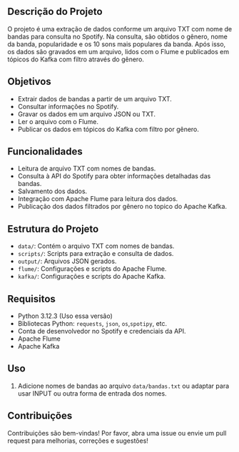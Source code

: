## Descrição do Projeto
O projeto é uma extração de dados conforme um arquivo TXT com nome de bandas para consulta no Spotify. Na consulta, são obtidos o gênero, nome da banda, popularidade e os 10 sons mais populares da banda. Após isso, os dados são gravados em um arquivo, lidos com o Flume e publicados em tópicos do Kafka com filtro através do gênero.

## Objetivos
- Extrair dados de bandas a partir de um arquivo TXT.
- Consultar informações no Spotify.
- Gravar os dados em um arquivo JSON ou TXT.
- Ler o arquivo com o Flume.
- Publicar os dados em tópicos do Kafka com filtro por gênero.

## Funcionalidades
- Leitura de arquivo TXT com nomes de bandas.
- Consulta à API do Spotify para obter informações detalhadas das bandas.
- Salvamento dos dados.
- Integração com Apache Flume para leitura dos dados.
- Publicação dos dados filtrados por gênero no topico do Apache Kafka.

## Estrutura do Projeto
- `data/`: Contém o arquivo TXT com nomes de bandas.
- `scripts/`: Scripts para extração e consulta de dados.
- `output/`: Arquivos JSON gerados.
- `flume/`: Configurações e scripts do Apache Flume.
- `kafka/`: Configurações e scripts do Apache Kafka.

## Requisitos
- Python 3.12.3 (Uso essa versão)
- Bibliotecas Python: `requests`, `json`, `os`,`spotipy`, etc.
- Conta de desenvolvedor no Spotify e credenciais da API.
- Apache Flume
- Apache Kafka

## Uso
1. Adicione nomes de bandas ao arquivo `data/bandas.txt` ou adaptar para usar INPUT ou outra forma de entrada dos nomes.

## Contribuições
Contribuições são bem-vindas! Por favor, abra uma issue ou envie um pull request para melhorias, correções e sugestões!
